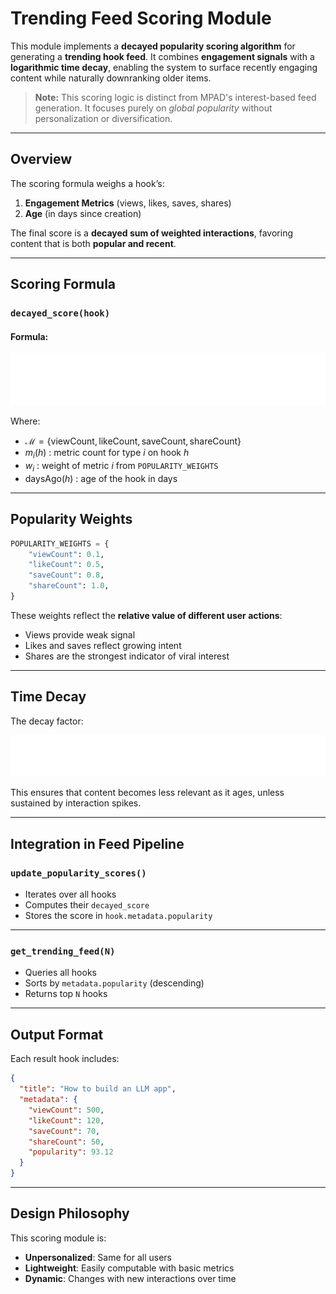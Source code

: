 
# Trending Feed Scoring Module

This module implements a **decayed popularity scoring algorithm** for generating a **trending hook feed**. It combines **engagement signals** with a **logarithmic time decay**, enabling the system to surface recently engaging content while naturally downranking older items.

> **Note:** This scoring logic is distinct from MPAD's interest-based feed generation. It focuses purely on *global popularity* without personalization or diversification.

---

## Overview

The scoring formula weighs a hook’s:

1. **Engagement Metrics** (views, likes, saves, shares)
2. **Age** (in days since creation)

The final score is a **decayed sum of weighted interactions**, favoring content that is both **popular and recent**.

---

## Scoring Formula

### `decayed_score(hook)`

#### Formula:

![score](/docs/images/decayed_score.svg)

Where:

* $\mathcal{M} = \{\text{viewCount}, \text{likeCount}, \text{saveCount}, \text{shareCount}\}$
* $m_i(h)$ : metric count for type $i$ on hook $h$
* $w_i$ : weight of metric $i$ from `POPULARITY_WEIGHTS`
* $\text{daysAgo}(h)$ : age of the hook in days

---

## Popularity Weights

```python
POPULARITY_WEIGHTS = {
    "viewCount": 0.1,
    "likeCount": 0.5,
    "saveCount": 0.8,
    "shareCount": 1.0,
}
```

These weights reflect the **relative value of different user actions**:

* Views provide weak signal
* Likes and saves reflect growing intent
* Shares are the strongest indicator of viral interest

---

## Time Decay

The decay factor:

![decay](/docs/images/time_decay.svg)

This ensures that content becomes less relevant as it ages, unless sustained by interaction spikes.

---

## Integration in Feed Pipeline

### `update_popularity_scores()`

* Iterates over all hooks
* Computes their `decayed_score`
* Stores the score in `hook.metadata.popularity`

---

### `get_trending_feed(N)`

* Queries all hooks
* Sorts by `metadata.popularity` (descending)
* Returns top `N` hooks

---

## Output Format

Each result hook includes:

```json
{
  "title": "How to build an LLM app",
  "metadata": {
    "viewCount": 500,
    "likeCount": 120,
    "saveCount": 70,
    "shareCount": 50,
    "popularity": 93.12
  }
}
```

---

## Design Philosophy

This scoring module is:

* **Unpersonalized**: Same for all users
* **Lightweight**: Easily computable with basic metrics
* **Dynamic**: Changes with new interactions over time


